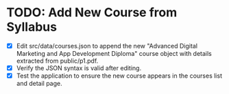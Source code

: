 # TODO: Add New Course from Syllabus

- [x] Edit src/data/courses.json to append the new "Advanced Digital Marketing and App Development Diploma" course object with details extracted from public/p1.pdf.
- [x] Verify the JSON syntax is valid after editing.
- [x] Test the application to ensure the new course appears in the courses list and detail page.
